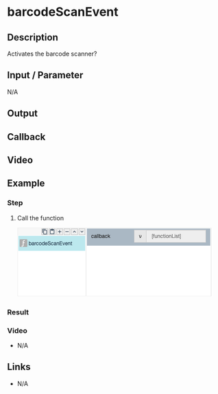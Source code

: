 
# barcodeScanEvent

## Description

Activates the barcode scanner?

## Input / Parameter

N/A

## Output

## Callback

## Video

## Example



### Step

1. Call the function

    ![](./barcodeScanEvent-step-1.png)

    
### Result



### Video

- N/A
<!--[![Video](http://i.imgur.com/Ot5DWAW.png)](https://youtu.be/StTqXEQ2l-Y?t=35s)-->

## Links

- N/A